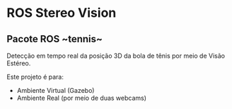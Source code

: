 # ROS Stereo Vision
## Pacote ROS ~tennis~

Detecção em tempo real da posição 3D da bola de tênis por meio de Visão Estéreo.

Este projeto é para:

- Ambiente Virtual (Gazebo)
- Ambiente Real (por meio de duas webcams)
